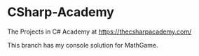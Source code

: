 # CSharp-Academy
The Projects in C# Academy at https://thecsharpacademy.com/

This branch has my console solution for MathGame. 
